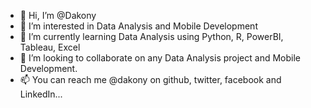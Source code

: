 - 👋 Hi, I’m @Dakony
- 👀 I’m interested in Data Analysis and Mobile Development
- 🌱 I’m currently learning Data Analysis using Python, R, PowerBI, Tableau, Excel
- 💞️ I’m looking to collaborate on any Data Analysis project and Mobile Development.
- 📫 You can reach me @dakony on github, twitter, facebook and LinkedIn...


